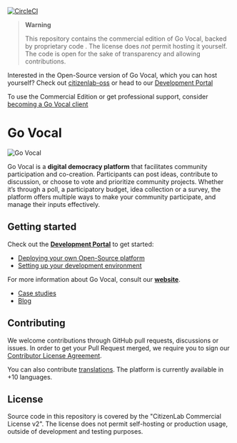 [![CircleCI](https://circleci.com/gh/CitizenLabDotCo/citizenlab/tree/master.svg?style=svg)](https://circleci.com/gh/CitizenLabDotCo/citizenlab/tree/master)

> **Warning**
>
> This repository contains the commercial edition of Go Vocal, backed by proprietary code . The license does _not_ permit hosting it yourself. The code is open for the sake of transparency and allowing contributions.

Interested in the Open-Source version of Go Vocal, which you can host yourself? Check out [citizenlab-oss](https://github.com/CitizenLabDotCo/citizenlab-oss) or head to our [Development Portal](https://developers.citizenlab.co)

To use the Commercial Edition or get professional support, consider [becoming a Go Vocal client](https://www.govocal.com/plans)

# Go Vocal

![Go Vocal](https://cl2-seed-and-template-assets.s3.eu-central-1.amazonaws.com/images/govocal-small.png)

Go Vocal is a **digital democracy platform** that facilitates community participation and co-creation. Participants can post ideas, contribute to discussion, or choose to vote and prioritize community projects. Whether it’s through a poll, a participatory budget, idea collection or a survey, the platform offers multiple ways to make your community participate, and manage their inputs effectively.

## Getting started

Check out the **[Development Portal](https://developers.govocal.com)** to get started:

- [Deploying your own Open-Source platform](https://developers.govocal.com/start-deployment)
- [Setting up your development environment](https://developers.govocal.com/start-dev-environment)

For more information about Go Vocal, consult our **[website](https://www.govocal.com)**.

- [Case studies](https://www.govocal.com/case-studies)
- [Blog](https://www.govocal.com/blog/)

## Contributing

We welcome contributions through GitHub pull requests, discussions or issues. In order to get your Pull Request merged, we require you to sign our [Contributor License Agreement](https://eform.pandadoc.com/?eform=c6bd99bc-538c-4899-b073-a4ffb0b3d0a8).

You can also contribute [translations](https://developers.govocal.com/guide-contribute-translations). The platform is currently available in +10 languages.

## License

Source code in this repository is covered by the "CitizenLab Commercial License v2". The license does not permit self-hosting or production usage, outside of development and testing purposes.
